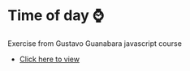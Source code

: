 # Time of day ⌚
<p>Exercise from Gustavo Guanabara javascript course</p>
<ul>
    <li>
        <a href="https://emannuelop.github.io/Time-of-day/">Click here to view</a>
    </li>
</ul>
